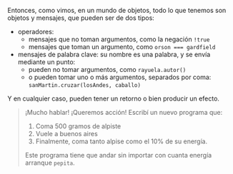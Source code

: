 Entonces, como vimos, en un mundo de objetos, todo lo que tenemos son objetos y mensajes, que pueden ser de dos tipos: 

* operadores: 
  * mensajes que no toman argumentos, como la negación `!true`
  * mensajes que toman un argumento, como `orson === gardfield`
* mensajes de palabra clave: su nombre es una palabra, y se envía mediante un punto:
  * pueden no tomar argumentos, como `rayuela.autor()`
  * o pueden tomar uno o más argumentos, separados por coma: `sanMartin.cruzar(losAndes, caballo)`

Y en cualquier caso, pueden tener un retorno o bien producir un efecto. 

> ¡Mucho hablar! ¡Queremos acción! Escribí un nuevo programa que:
>  
> 1. Coma 500 gramos de alpiste
> 1. Vuele a buenos aires
> 1. Finalmente, coma tanto alpise como el 10% de su energía. 
> 
> Este programa tiene que andar sin importar con cuanta energía arranque `pepita`.